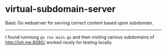 # virtual-subdomain-server
Basic Go webserver for serving correct content based upon subdomain.

---

I found runniung `go run main.go` and then visiting various subdomains of http://lvh.me:8080/ worked nicely for testing locally.
